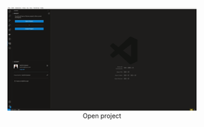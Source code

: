 <figure align="center">
  <img alt="All Open Sidebar Views" src="../../docs/choreo-extension/images/openProject.gif">
  <figcaption>Open project</figcaption>
</figure>